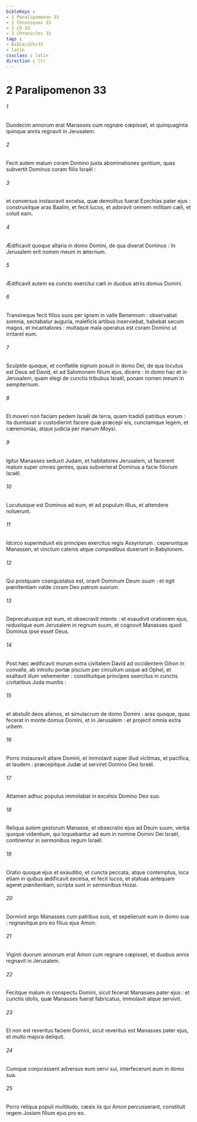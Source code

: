 ```yaml
---
bibleKeys : 
- 2 Paralipomenon 33
- 2 Chroniques 33
- 2 Ch 33
- 2 Chronicles 33
tags : 
- Bible/2Ch/33
- latin
cssclass : latin
direction : ltr
---
```


# 2 Paralipomenon 33

###### 1
Duodecim annorum erat Manasses cum regnare cœpisset, et quinquaginta quinque annis regnavit in Jerusalem.
###### 2
Fecit autem malum coram Domino juxta abominationes gentium, quas subvertit Dominus coram filiis Israël :
###### 3
et conversus instauravit excelsa, quæ demolitus fuerat Ezechias pater ejus : construxitque aras Baalim, et fecit lucos, et adoravit omnem militiam cæli, et coluit eam.
###### 4
Ædificavit quoque altaria in domo Domini, de qua dixerat Dominus : In Jerusalem erit nomen meum in æternum.
###### 5
Ædificavit autem ea cuncto exercitui cæli in duobus atriis domus Domini.
###### 6
Transireque fecit filios suos per ignem in valle Benennom : observabat somnia, sectabatur auguria, maleficis artibus inserviebat, habebat secum magos, et incantatores : multaque mala operatus est coram Domino ut irritaret eum.
###### 7
Sculptile quoque, et conflatile signum posuit in domo Dei, de qua locutus est Deus ad David, et ad Salomonem filium ejus, dicens : In domo hac et in Jerusalem, quam elegi de cunctis tribubus Israël, ponam nomen meum in sempiternum.
###### 8
Et moveri non faciam pedem Israël de terra, quam tradidi patribus eorum : ita dumtaxat si custodierint facere quæ præcepi eis, cunctamque legem, et cæremonias, atque judicia per manum Moysi.
###### 9
Igitur Manasses seduxit Judam, et habitatores Jerusalem, ut facerent malum super omnes gentes, quas subverterat Dominus a facie filiorum Israël.
###### 10
Locutusque est Dominus ad eum, et ad populum illius, et attendere noluerunt.
###### 11
Idcirco superinduxit eis principes exercitus regis Assyriorum : ceperuntque Manassen, et vinctum catenis atque compedibus duxerunt in Babylonem.
###### 12
Qui postquam coangustatus est, oravit Dominum Deum suum : et egit pœnitentiam valde coram Deo patrum suorum.
###### 13
Deprecatusque est eum, et obsecravit intente : et exaudivit orationem ejus, reduxitque eum Jerusalem in regnum suum, et cognovit Manasses quod Dominus ipse esset Deus.
###### 14
Post hæc ædificavit murum extra civitatem David ad occidentem Gihon in convalle, ab introitu portæ piscium per circuitum usque ad Ophel, et exaltavit illum vehementer : constituitque principes exercitus in cunctis civitatibus Juda munitis :
###### 15
et abstulit deos alienos, et simulacrum de domo Domini : aras quoque, quas fecerat in monte domus Domini, et in Jerusalem : et projecit omnia extra urbem.
###### 16
Porro instauravit altare Domini, et immolavit super illud victimas, et pacifica, et laudem : præcepitque Judæ ut serviret Domino Deo Israël.
###### 17
Attamen adhuc populus immolabat in excelsis Domino Deo suo.
###### 18
Reliqua autem gestorum Manasse, et obsecratio ejus ad Deum suum, verba quoque videntium, qui loquebantur ad eum in nomine Domini Dei Israël, continentur in sermonibus regum Israël.
###### 19
Oratio quoque ejus et exauditio, et cuncta peccata, atque contemptus, loca etiam in quibus ædificavit excelsa, et fecit lucos, et statuas antequam ageret pœnitentiam, scripta sunt in sermonibus Hozai.
###### 20
Dormivit ergo Manasses cum patribus suis, et sepelierunt eum in domo sua : regnavitque pro eo filius ejus Amon.
###### 21
Viginti duorum annorum erat Amon cum regnare cœpisset, et duobus annis regnavit in Jerusalem.
###### 22
Fecitque malum in conspectu Domini, sicut fecerat Manasses pater ejus : et cunctis idolis, quæ Manasses fuerat fabricatus, immolavit atque servivit.
###### 23
Et non est reveritus faciem Domini, sicut reveritus est Manasses pater ejus, et multo majora deliquit.
###### 24
Cumque conjurassent adversus eum servi sui, interfecerunt eum in domo sua.
###### 25
Porro reliqua populi multitudo, cæsis iis qui Amon percusserant, constituit regem Josiam filium ejus pro eo.
